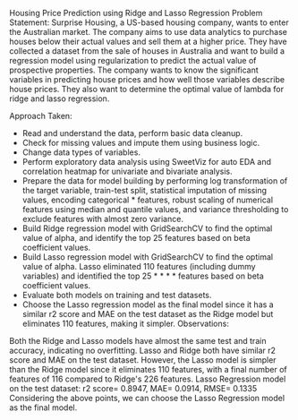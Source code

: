 Housing Price Prediction using Ridge and Lasso Regression
Problem Statement:
Surprise Housing, a US-based housing company, wants to enter the Australian market. The company aims to use data analytics to purchase houses below their actual values and sell them at a higher price. They have collected a dataset from the sale of houses in Australia and want to build a regression model using regularization to predict the actual value of prospective properties. The company wants to know the significant variables in predicting house prices and how well those variables describe house prices. They also want to determine the optimal value of lambda for ridge and lasso regression.

Approach Taken:

* Read and understand the data, perform basic data cleanup.
* Check for missing values and impute them using business logic.
* Change data types of variables.
* Perform exploratory data analysis using SweetViz for auto EDA and correlation heatmap for univariate and bivariate analysis.
* Prepare the data for model building by performing log transformation of the target variable, train-test split, statistical imputation of missing values, encoding categorical * features, robust scaling of numerical features using median and quantile values, and variance thresholding to exclude features with almost zero variance.
* Build Ridge regression model with GridSearchCV to find the optimal value of alpha, and identify the top 25 features based on beta coefficient values.
* Build Lasso regression model with GridSearchCV to find the optimal value of alpha. Lasso eliminated 110 features (including dummy variables) and identified the top 25 * * * *  features based on beta coefficient values.
* Evaluate both models on training and test datasets.
* Choose the Lasso regression model as the final model since it has a similar r2 score and MAE on the test dataset as the Ridge model but eliminates 110 features, making it simpler.
Observations:

Both the Ridge and Lasso models have almost the same test and train accuracy, indicating no overfitting.
Lasso and Ridge both have similar r2 score and MAE on the test dataset. However, the Lasso model is simpler than the Ridge model since it eliminates 110 features, with a final number of features of 116 compared to Ridge's 226 features.
Lasso Regression model on the test dataset: r2 score= 0.8947, MAE= 0.0914, RMSE= 0.1335
Considering the above points, we can choose the Lasso Regression model as the final model.